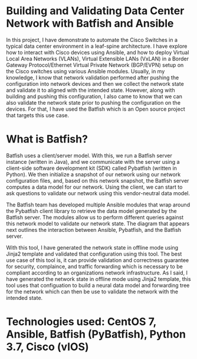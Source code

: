 # Building and Validating Data Center Network with Batfish and Ansible

In this project, I have demonstrate to automate the Cisco Switches in a typical data center environment in a leaf-spine architecture. I have explore how to interact with Cisco devices using Ansible, and how to deploy Virtual Local Area Networks (VLANs), Virtual Extensible LANs (VxLAN) in a Border Gateway Protocol/Ethernet Virtual Private Network (BGP/EVPN) setup on the Cisco switches using various Ansible modules. 
Usually, in my knowledge, I know that network validation performed after pushing the configuration into network devices and then we collect the network state and validate it to aligned with the intended state. However, along with building and pushing this configuration, I also came to know that we can also validate the network state prior to pushing the configuration on the devices. 
For that, I have used the Batfish which is an Open source project that targets this use case. 

# What is Batfish?
Batfish uses a client/server model. With this, we run a Batfish server instance (written in Java), and we communicate with the server using a client-side software development kit (SDK) called Pybatfish (written in Python). We then initialize a snapshot of our network using our network configuration files, and, based on this network snapshot, the Batfish server computes a data model for our network. Using the client, we can start to ask questions to validate our network using this vendor-neutral data model.

The Batfish team has developed multiple Ansible modules that wrap around the Pybatfish client library to retrieve the data model generated by the Batfish server. The modules allow us to perform different queries against this network model to validate our network state. The diagram that appears next outlines the interaction between Ansible, Pybatfish, and the Batfish server.

With this tool, I have generated the network state in offline mode using Jinja2 template and validated that configuration using this tool. The best use case of this tool is, it can provide validation and correctness guarantee for security, complaince, and traffic forwarding which is necessary to be compliant according to an organizations network infrastructure. 
As I said, I have generated the network state in offline mode using Jinja2 template, this tool uses that configuation to build a neural data model and forwarding tree for the network which can then be use to validate the network with the intended state.

# Technologies used: CentOS 7, Ansible, Batfish (PyBatfish), Python 3.7, Cisco (vIOS)
